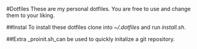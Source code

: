 #Dotfiles
These are my personal dotfiles.
You are free to use and change them to your liking.

##Instal
To install these dotfiles clone into _~/.dotfiles_ and run _install.sh_.

##Extra
_proinit.sh_can be used to quickly initalize a git repository. 
